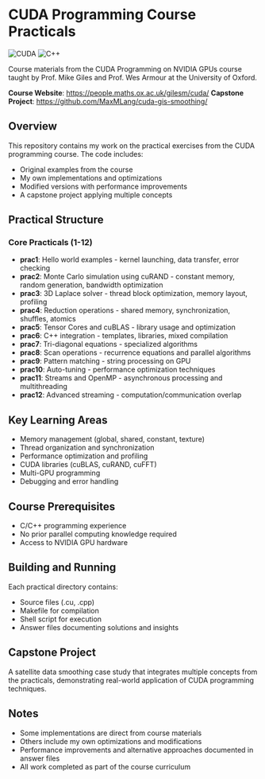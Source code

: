 # CUDA Programming Course Practicals

![CUDA](https://img.shields.io/badge/CUDA-11.8-76B900?style=for-the-badge&logo=nvidia&logoColor=white)
![C++](https://img.shields.io/badge/C++-17-00599C?style=for-the-badge&logo=c%2B%2B&logoColor=white)

Course materials from the CUDA Programming on NVIDIA GPUs course taught by Prof. Mike Giles and Prof. Wes Armour at the University of Oxford.

**Course Website**: https://people.maths.ox.ac.uk/gilesm/cuda/
**Capstone Project**: https://github.com/MaxMLang/cuda-gis-smoothing/

## Overview

This repository contains my work on the practical exercises from the CUDA programming course. The code includes:
- Original examples from the course
- My own implementations and optimizations
- Modified versions with performance improvements
- A capstone project applying multiple concepts

## Practical Structure

### Core Practicals (1-12)
- **prac1**: Hello world examples - kernel launching, data transfer, error checking
- **prac2**: Monte Carlo simulation using cuRAND - constant memory, random generation, bandwidth optimization
- **prac3**: 3D Laplace solver - thread block optimization, memory layout, profiling
- **prac4**: Reduction operations - shared memory, synchronization, shuffles, atomics
- **prac5**: Tensor Cores and cuBLAS - library usage and optimization
- **prac6**: C++ integration - templates, libraries, mixed compilation
- **prac7**: Tri-diagonal equations - specialized algorithms
- **prac8**: Scan operations - recurrence equations and parallel algorithms
- **prac9**: Pattern matching - string processing on GPU
- **prac10**: Auto-tuning - performance optimization techniques
- **prac11**: Streams and OpenMP - asynchronous processing and multithreading
- **prac12**: Advanced streaming - computation/communication overlap

## Key Learning Areas

- Memory management (global, shared, constant, texture)
- Thread organization and synchronization
- Performance optimization and profiling
- CUDA libraries (cuBLAS, cuRAND, cuFFT)
- Multi-GPU programming
- Debugging and error handling

## Course Prerequisites

- C/C++ programming experience
- No prior parallel computing knowledge required
- Access to NVIDIA GPU hardware

## Building and Running

Each practical directory contains:
- Source files (.cu, .cpp)
- Makefile for compilation
- Shell script for execution
- Answer files documenting solutions and insights

## Capstone Project

A satellite data smoothing case study that integrates multiple concepts from the practicals, demonstrating real-world application of CUDA programming techniques.

## Notes

- Some implementations are direct from course materials
- Others include my own optimizations and modifications
- Performance improvements and alternative approaches documented in answer files
- All work completed as part of the course curriculum
